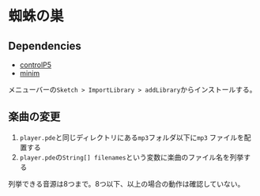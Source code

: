 # 蜘蛛の巣

## Dependencies
- [controlP5](http://www.sojamo.de/libraries/controlP5/)
- [minim](http://code.compartmental.net/minim/)

メニューバーの`Sketch > ImportLibrary > addLibrary`からインストールする。

## 楽曲の変更

1. `player.pde`と同じディレクトリにある`mp3`フォルダ以下に`mp3` ファイルを配置する
2. `player.pde`の`String[] filenames`という変数に楽曲のファイル名を列挙する

列挙できる音源は8つまで。8つ以下、以上の場合の動作は確認していない。